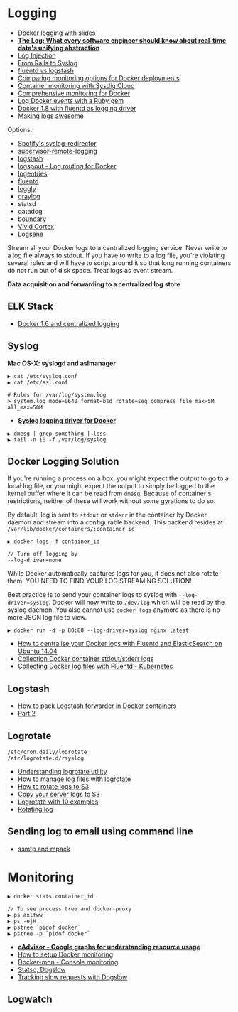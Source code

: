 # Logging

* [Docker logging with slides](http://blog.sematext.com/2015/10/13/docker-logging-webinar-video-and-slides/)
* [**The Log: What every software engineer should know about real-time data's unifying abstraction**](https://engineering.linkedin.com/distributed-systems/log-what-every-software-engineer-should-know-about-real-time-datas-unifying)
* [Log Injection](https://www.owasp.org/index.php/Log_injection)
* [From Rails to Syslog](https://blog.flameeyes.eu/2012/01/from-rails-to-syslog-or-how-i-learned-to-stop-worrying-and-ditch-production-log#gsc.tab=0)
* [fluentd vs logstash](http://jasonwilder.com/blog/2013/11/19/fluentd-vs-logstash/)
* [Comparing monitoring options for Docker deployments](http://rancher.com/comparing-monitoring-options-for-docker-deployments/)
* [Container monitoring with Sysdig Cloud](https://sysdig.com/distributed-container-monitoring-sysdig-cloud-revolution/)
* [Comprehensive monitoring for Docker](https://www.sumologic.com/2015/06/16/comprehensive-monitoring-for-docker-more-than-just-logs/)
* [Log Docker events with a Ruby gem](http://blog.scoutapp.com/articles/2015/06/05/monitoring-docker-events)
* [Docker 1.8 with fluentd as logging driver](http://blog.treasuredata.com/blog/2015/08/03/5-use-cases-docker-fluentd/)
* [Making logs awesome](http://jamesthom.as/blog/2015/07/08/making-logs-awesome-with-elasticsearch-and-docker/)

Options:

* [Spotify's syslog-redirector](https://github.com/spotify/syslog-redirector)
* [supervisor-remote-logging](https://github.com/newrelic/supervisor-remote-logging)
* [logstash](http://logstash.net/)
* [logspout - Log routing for Docker](https://github.com/gliderlabs/logspout)
* [logentries](https://logentries.com/)
* [fluentd](http://www.fluentd.org/)
* [loggly](https://www.loggly.com/)
* [graylog](https://www.graylog.org/)
* statsd
* datadog
* [boundary](http://www.boundary.com/)
* [Vivid Cortex](https://vividcortex.com/)
* [Logsene](http://sematext.com/logsene/index.html)

Stream all your Docker logs to a centralized logging service. Never write to a log file always to stdout. If you have to write to a log file, you're violating several rules and will have to script around it so that long running containers do not run out of disk space. Treat logs as event stream.

**Data acquisition and forwarding to a centralized log store**

## ELK Stack

* [Docker 1.6 and centralized logging](http://technologyconversations.com/2015/05/18/centralized-system-and-docker-logging-with-elk-stack/)

## Syslog

**Mac OS-X: syslogd and aslmanager**

```
▶ cat /etc/syslog.conf
▶ cat /etc/asl.conf

# Rules for /var/log/system.log
> system.log mode=0640 format=bsd rotate=seq compress file_max=5M all_max=50M
```

* [**Syslog logging driver for Docker**](http://www.wolfe.id.au/2015/05/03/syslog-logging-driver-for-docker/)

```
▶ dmesg | grep something | less
▶ tail -n 10 -f /var/log/syslog
```

## Docker Logging Solution

If you're running a process on a box, you might expect the output to go to a local log file, or you might expect the output to simply be logged to the kernel buffer where it can be read from `dmesg`. Because of container's restrictions, neither of these will work without some gyrations to do so.

By default, log is sent to `stdout` or `stderr` in the container by Docker daemon and stream into a configurable backend. This backend resides at `/var/lib/docker/containers/:container_id`

```
▶ docker logs -f container_id

// Turn off logging by
--log-driver=none
```

While Docker automatically captures logs for you, it does not also rotate them. YOU NEED TO FIND YOUR LOG STREAMING SOLUTION!

Best practice is to send your container logs to syslog with `--log-driver=syslog`. Docker will now write to `/dev/log` which will be read by the syslog daemon. You also cannot use `docker logs` anymore as there is no more JSON log file to view.

```
▶ docker run -d -p 80:80 --log-driver=syslog nginx:latest
```

* [How to centralise your Docker logs with Fluentd and ElasticSearch on Ubuntu 14.04](https://www.digitalocean.com/community/tutorials/how-to-centralize-your-docker-logs-with-fluentd-and-elasticsearch-on-ubuntu-14-04)
* [Collection Docker container stdout/stderr logs](http://www.fluentd.org/guides/recipes/docker-logging)
* [Collecting Docker log files with Fluentd - Kubernetes](https://github.com/GoogleCloudPlatform/kubernetes/tree/master/cluster/addons/fluentd-elasticsearch/fluentd-es-image)

## Logstash

* [How to pack Logstash forwarder in Docker containers](http://boynux.com/logstash-forwarder-docker/)
* [Part 2](http://boynux.com/logstash-forwader-docker-part-2/)

## Logrotate

```
/etc/cron.daily/logrotate
/etc/logrotate.d/rsyslog
```

* [Understanding logrotate utility](http://www.rackspace.com/knowledge_center/article/understanding-logrotate-utility)
* [How to manage log files with logrotate](https://www.digitalocean.com/community/tutorials/how-to-manage-log-files-with-logrotate-on-ubuntu-12-10)
* [How to rotate logs to S3](http://www.dowdandassociates.com/blog/content/howto-rotate-logs-to-s3/)
* [Copy your server logs to S3](http://www.shanestillwell.com/2013/04/04/copy-your-server-logs-to-amazon-s3-using-logrotate-and-s3cmd/)
* [Logrotate with 10 examples](http://www.thegeekstuff.com/2010/07/logrotate-examples/)
* [Rotating log](http://www.ducea.com/2006/06/06/rotating-linux-log-files-part-1-syslog/)

## Sending log to email using command line

* [ssmtp and mpack](http://ozzmaker.com/2012/12/03/send-email-from-the-raspberry-pi-or-linux-command-line-with-attachments/)

# Monitoring

```
▶ docker stats container_id

// To see process tree and docker-proxy
▶ ps axlfww
▶ ps -ejH
▶ pstree `pidof docker`
▶ pstree -p `pidof docker`
```

* [**cAdvisor - Google graphs for understanding resource usage**](https://github.com/google/cadvisor)
* [How to setup Docker monitoring](https://www.brianchristner.io/how-to-setup-docker-monitoring/)
* [Docker-mon - Console monitoring](https://github.com/icecrime/docker-mon)
* [Statsd, Dogslow](http://engineering.instagram.com/posts/1469070313405892/keeping-instagram-up-with-over-a-million-new-users-in-twelve-hours/)
* [Tracking slow requests with Dogslow](http://blog.bitbucket.org/2011/05/17/tracking-slow-requests-with-dogslow/)

## Logwatch

